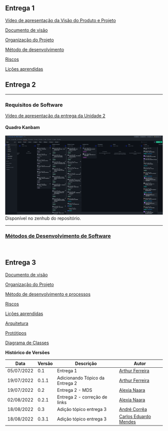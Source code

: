 ## Entrega 1

[Vídeo de apresentação da Visão do Produto e Projeto](https://drive.google.com/file/d/1eL-pX9ZtqTw1kxzvs4oMRPZgEVu55U2g/view?usp=sharing)

[Documento de visão](visao.md)

[Organização do Projeto](org_proj.md)

[Método de desenvolvimento](ciclos.md)

[Riscos](riscos.md)

[Lições aprendidas](licoes_aprendidas.md)

## Entrega 2

---

### Requisitos de Software

[Vídeo de apresentação da entrega da Unidade 2](https://https://drive.google.com/file/d/1eL-pX9ZtqTw1kxeqhgj2W4x3wrRPZg4wqeVu55t22g/view?usp=sharing)

#### Quadro Kanbam

![QuadroKanban](./imagens/QuadroKanbam.png)
Disponível no zenhub do repositório.

---

### [Métodos de Desenvolvimento de Software](dojo.md)

<!-- <span style="color:red">por favor, criem uma outra página específica para esse material. Deixem aqui, apenas os vídeos</span>.
<span style="color:red">outra supgestão: coloquem aqui, os links das outras páginas onde as entregas estão detalhadas. Ou seja: entrega 1: link para o Visão, etc,. Entrega 2: link para esse material, etc.</span>. -->
<br>

## Entrega 3

[Documento de visão](visao.md)

[Organização do Projeto](org_proj.md)

[Método de desenvolvimento e processos](ciclos.md)

[Riscos](riscos.md)

[Lições aprendidas](licoes_aprendidas.md)

[Arquitetura](arquitetura.md)

[Protótipos](prototipos.md)

[Diagrama de Classes](diagrama_de_classes.md)

**Histórico de Versões**

| Data       | Versão | Descrição                       | Autor                                                                     |
| ---------- | ------ | ------------------------------- | ------------------------------------------------------------------------- |
| 05/07/2022 | 0.1    | Entrega 1                       | [Arthur Ferreira](https://github.com/ArthurFerreiraRodrigues)             |
| 19/07/2022 | 0.1.1  | Adicionando Tópico da Entrega 2 | [Arthur Ferreira](https://github.com/ArthurFerreiraRodrigues)             |
| 19/07/2022 | 0.2    | Entrega 2 - MDS                 | [Alexia Naara](https://github.com/alexianaa)                              |
| 02/08/2022 | 0.2.1  | Entrega 2 - correção de links   | [Alexia Naara](https://github.com/alexianaa)                              |
| 18/08/2022 | 0.3    | Adição tópico entrega 3         | [André Corrêa](https://github.com/dartmol203)                             |
| 18/08/2022 | 0.3.1  | Adição tópico entrega 3         | [Carlos Eduardo Mendes](https://github.com/CarlosEduardoMendesdeMesquita) |

